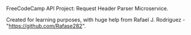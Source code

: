 FreeCodeCamp API Project: Request Header Parser Microservice.

Created for learning purposes, with huge help from Rafael J. Rodriguez - "https://github.com/Rafase282".